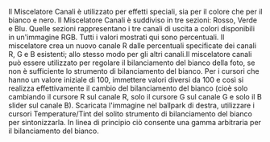 Il Miscelatore Canali è utilizzato per effetti speciali, sia per il
colore che per il bianco e nero. Il Miscelatore Canali è suddiviso in
tre sezioni: Rosso, Verde e Blu. Quelle sezioni rappresentano i tre
canali di uscita a colori disponibili in un'immagine RGB. Tutti i valori
mostrati qui sono percentuali. Il miscelatore crea un nuovo canale R
dalle percentuali specificate dei canali R, G e B esistenti; allo stesso
modo per gli altri canali.Il miscelatore canali può essere utilizzato
per regolare il bilanciamento del bianco della foto, se non è
sufficiente lo strumento di bilanciamento del bianco. Per i cursori che
hanno un valore iniziale di 100, immettere valori diversi da 100 e così
si realizza effettivamente il cambio del bilanciamento del bianco (cioè
solo cambiando il cursore R sul canale R, solo il cursore G sul canale G
e solo il B slider sul canale B). Scaricata l'immagine nel ballpark di
destra, utilizzare i cursori Temperature/Tint del solito strumento di
bilanciamento del bianco per sintonizzarla. In linea di principio ciò
consente una gamma arbitraria per il bilanciamento del bianco.